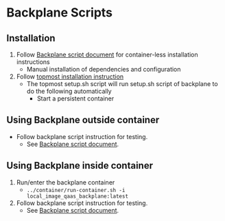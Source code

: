 Backplane Scripts
=================

Installation
-------------------------
1. Follow [Backplane script document](../doc/HOWTO_BACKPLANE.md) for container-less installation instructions
   - Manual installation of dependencies and configuration
2. Follow [topmost installation instruction](../README.md)
   - The topmost setup.sh script will run setup.sh script of backplane to do the following automatically
     - Start a persistent container

Using Backplane outside container
--------------------------------
- Follow backplane script instruction for testing.
   - See [Backplane script document](../doc/HOWTO_BACKPLANE.md).

Using Backplane inside container
--------------------------------
1. Run/enter the backplane container
   - `../container/run-container.sh -i local_image_qaas_backplane:latest `
2. Follow backplane script instruction for testing.
   - See [Backplane script document](../doc/HOWTO_BACKPLANE.md).
